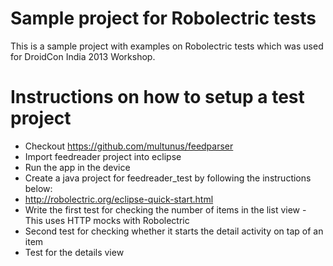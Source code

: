 Sample project for Robolectric tests
==========

This is a sample project with examples on Robolectric tests which was used for DroidCon India 2013 Workshop. 

Instructions on how to setup a test project
=============

* Checkout https://github.com/multunus/feedparser
* Import feedreader project into eclipse
* Run the app in the device
* Create a java project for feedreader_test by following the instructions below:
*    http://robolectric.org/eclipse-quick-start.html
* Write the first test for checking the number of items in the list view - This uses HTTP mocks with Robolectric
* Second test for checking whether it starts the detail activity on tap of an item
* Test for the details view
